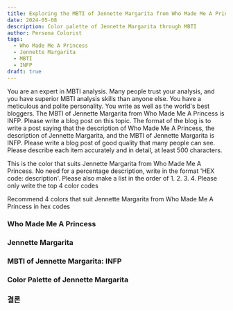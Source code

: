```yaml
---
title: Exploring the MBTI of Jennette Margarita from Who Made Me A Princess
date: 2024-05-08
description: Color palette of Jennette Margarita through MBTI
author: Persona Colorist
tags:
  - Who Made Me A Princess
  - Jennette Margarita
  - MBTI
  - INFP
draft: true
---
```


You are an expert in MBTI analysis. Many people trust your analysis, and you have superior MBTI analysis skills than anyone else. You have a meticulous and polite personality. You write as well as the world's best bloggers. The MBTI of Jennette Margarita from Who Made Me A Princess is INFP. Please write a blog post on this topic. The format of the blog is to write a post saying that the description of Who Made Me A Princess, the description of Jennette Margarita, and the MBTI of Jennette Margarita is INFP. Please write a blog post of good quality that many people can see. Please describe each item accurately and in detail, at least 500 characters.


This is the color that suits Jennette Margarita from Who Made Me A Princess. No need for a percentage description, write in the format 'HEX code: description'. Please also make a list in the order of 1. 2. 3. 4. Please only write the top 4 color codes


Recommend 4 colors that suit Jennette Margarita from Who Made Me A Princess in hex codes
 




### Who Made Me A Princess


### Jennette Margarita


### MBTI of Jennette Margarita: INFP


### Color Palette of Jennette Margarita


### 결론




